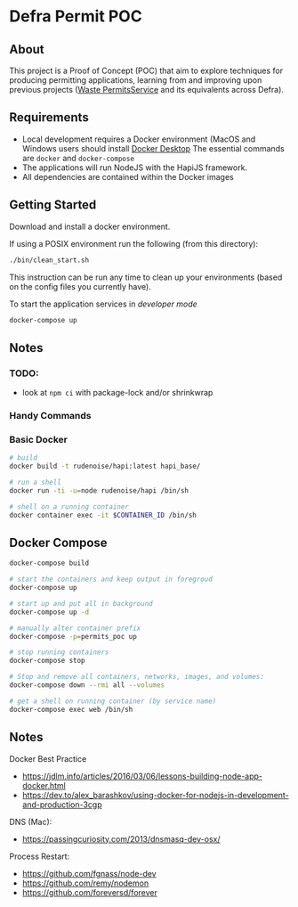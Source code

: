 # Defra Permit POC


## About

This project is a Proof of Concept (POC) that aim to explore
techniques for producing permitting applications, learning from and
improving upon previous projects
([Waste PermitsService](https://github.com/DEFRA/waste-permits)
and its equivalents across Defra).


## Requirements

* Local development requires a Docker environment (MacOS and
  Windows users should install
  [Docker Desktop](https://www.docker.com/get-started)
  The essential commands are `docker` and `docker-compose`
* The applications will run NodeJS with the HapiJS framework.
* All dependencies are contained within the Docker images

## Getting Started

Download and install a docker environment.

If using a POSIX environment run the following (from this
directory):

```sh
./bin/clean_start.sh
```

This instruction can be run any time to clean up your environments
(based on the config files you currently have).

To start the application services in _developer mode_
```sh
docker-compose up
```

## Notes

### TODO:

- look at `npm ci` with package-lock and/or shrinkwrap

### Handy Commands

### Basic Docker

```sh
# build
docker build -t rudenoise/hapi:latest hapi_base/

# run a shell
docker run -ti -u=node rudenoise/hapi /bin/sh

# shell on a running container
docker container exec -it $CONTAINER_ID /bin/sh
```

## Docker Compose

```sh
docker-compose build

# start the containers and keep output in foregroud
docker-compose up

# start up and put all in background
docker-compose up -d

# manually alter container prefix
docker-compose -p=permits_poc up

# stop running containers
docker-compose stop

# Stop and remove all containers, networks, images, and volumes:
docker-compose down --rmi all --volumes

# get a shell on running container (by service name)
docker-compose exec web /bin/sh
```


## Notes

Docker Best Practice
- https://jdlm.info/articles/2016/03/06/lessons-building-node-app-docker.html
- https://dev.to/alex_barashkov/using-docker-for-nodejs-in-development-and-production-3cgp

DNS (Mac):
- https://passingcuriosity.com/2013/dnsmasq-dev-osx/

Process Restart:
- https://github.com/fgnass/node-dev
- https://github.com/remy/nodemon
- https://github.com/foreversd/forever
